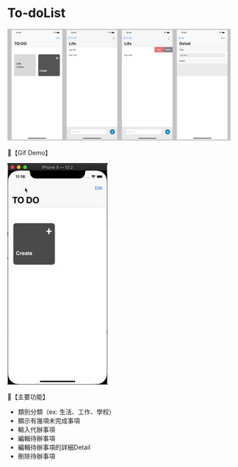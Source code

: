 # To-doList

![image](https://github.com/chelsealin88/To-doList/blob/master/%E6%9C%AA%E5%91%BD%E5%90%8D-1.png?raw=true)

🍕【Gif Demo】

![image](https://github.com/chelsealin88/To-doList/blob/master/ezgif.com-video-to-gif.gif?raw=true)


🍕【主要功能】
- 類別分類（ex: 生活、工作、學校）
- 顯示有幾項未完成事項
- 輸入代辦事項
- 編輯待辦事項
- 編輯待辦事項的詳細Detail
- 刪除待辦事項


